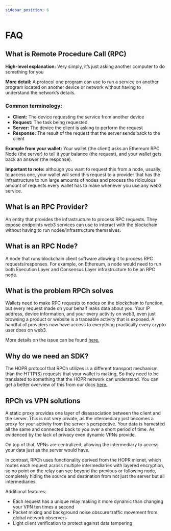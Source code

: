```yaml
---
sidebar_position: 6
---
```


# FAQ

## What is Remote Procedure Call (RPC)

**High-level explanation:** Very simply, it’s just asking another computer to do something for you

**More detail:** A protocol one program can use to run a service on another program located on another device or network without having to understand the network’s details. 

### Common terminology: 
- **Client:** The device requesting the service from another device
- **Request:** The task being requested
- **Server:** The device the client is asking to perform the request
- **Response:** The result of the request that the server sends back to the client

**Example from your wallet:** Your wallet (the client) asks an Ethereum RPC Node (the server) to tell it your balance (the request), and your wallet gets back an answer (the response).

**Important to note:** although you want to request this from a node, usually, to access one, your wallet will send this request to a provider that has the infrastructure to run large amounts of nodes and process the ridiculous amount of requests every wallet has to make whenever you use any web3 service. 

## What is an RPC Provider?

An entity that provides the infrastructure to process RPC requests. They expose endpoints web3 services can use to interact with the blockchain without having to run nodes/infrastructure themselves.

## What is an RPC Node? 

A node that runs blockchain client software allowing it to process RPC requests/responses. For example, on Ethereum, a node would need to run both Execution Layer and Consensus Layer infrastructure to be an RPC node.

## What is the problem RPCh solves

Wallets need to make RPC requests to nodes on the blockchain to function, but every request made on your behalf leaks data about you. Your IP address, device information, and your every activity on web3, even just browsing a product or website is a traceable activity that is exposed. A handful of providers now have access to everything practically every crypto user does on web3.

More details on the issue can be found [here.](./What-is-RPCh.md)
<!--- Attack vectors your wallet makes you vulnerable to can be found [here.]() -->

## Why do we need an SDK?

The HOPR protocol that RPCh utilizes is a different transport mechanism than the HTTP(S) requests that your wallet is making, So they need to be translated to something that the HOPR network can understand. You can get a better overview of this from our docs [here.](./RPCh-SDK.md)

## RPCh vs VPN solutions

A static proxy provides one layer of disassociation between the client and the server. This is not very private, as the intermediary just becomes a proxy for your activity from the server's perspective. Your data is harvested all the same and connected back to you over a short period of time. As evidenced by the lack of privacy even dynamic VPNs provide.

On top of that, VPNs are centralized, allowing the intermediary to access your data just as the server would have.

In contrast, RPCh uses functionality derived from the HOPR mixnet, which routes each request across multiple intermediaries with layered encryption, so no point on the relay can see beyond the previous or following node, completely hiding the source and destination from not just the server but all intermediaries.

Additional features:

- Each request has a unique relay making it more dynamic than changing your VPN ten times a second
- Packet mixing and background noise obscure traffic movement from global network observers
- Light client verification to protect against data tampering
